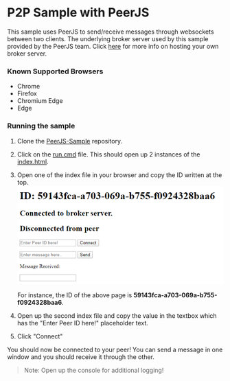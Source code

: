 # P2P Sample with PeerJS
This sample uses PeerJS to send/receive messages through websockets between two clients. The underlying broker server used by this sample provided by the PeerJS team. Click [here](https://peerjs.com/peerserver.html) for more info on hosting your own broker server.

### Known Supported Browsers
 - Chrome
 - Firefox
 - Chromium Edge
 - Edge

### Running the sample
1. Clone the [PeerJS-Sample](https://github.com/mastloui/PeerJS-Sample) repository.
2. Click on the [run.cmd](https://github.com/mastloui/PeerJS-Sample/blob/master/run.cmd) file. This should open up 2 instances of the [index.html](https://github.com/mastloui/PeerJS-Sample/blob/master/index.html).
3. Open one of the index file in your browser and copy the ID written at the top.
![Index 1](media/index_1.png)

    For instance, the ID of the above page is **59143fca-a703-069a-b755-f0924328baa6**.

4. Open up the second index file and copy the value in the textbox which has the "Enter Peer ID here!" placeholder text.
5. Click "Connect"

You should now be connected to your peer! You can send a message in one window and you should receive it through the other.


> Note: Open up the console for additional logging!